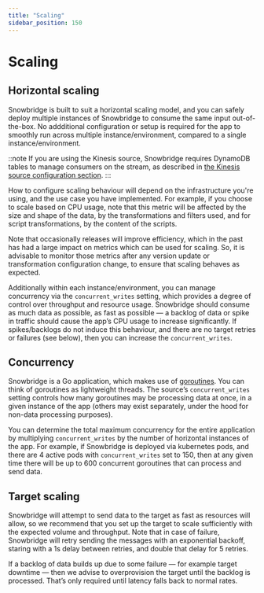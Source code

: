 ```yaml
---
title: "Scaling"
sidebar_position: 150
---
```


# Scaling

## Horizontal scaling

Snowbridge is built to suit a horizontal scaling model, and you can safely deploy multiple instances of Snowbridge to consume the same input out-of-the-box. No addditional configuration or setup is required for the app to smoothly run across multiple instance/environment, compared to a single instance/environment.

::note
If you are using the Kinesis source, Snowbridge requires DynamoDB tables to manage consumers on the stream, as described in [the Kinesis source configuration section](/docs/destinations/forwarding-events/snowbridge/configuration/sources/kinesis.md).
:::

How to configure scaling behaviour will depend on the infrastructure you're using, and the use case you have implemented. For example, if you choose to scale based on CPU usage, note that this metric will be affected by the size and shape of the data, by the transformations and filters used, and for script transformations, by the content of the scripts.

Note that occasionally releases will improve efficiency, which in the past has had a large impact on metrics which can be used for scaling. So, it is advisable to monitor those metrics after any version update or transformation configuration change, to ensure that scaling behaves as expected.

Additionally within each instance/environment, you can manage concurrency via the `concurrent_writes` setting, which provides a degree of control over throughput and resource usage. Snowbridge should consume as much data as possible, as fast as possible — a backlog of data or spike in traffic should cause the app’s CPU usage to increase significantly. If spikes/backlogs do not induce this behaviour, and there are no target retries or failures (see below), then you can increase the `concurrent_writes`.

## Concurrency

Snowbridge is a Go application, which makes use of [goroutines](https://golangdocs.com/goroutines-in-golang). You can think of goroutines as lightweight threads. The source’s `concurrent_writes` setting controls how many goroutines may be processing data at once, in a given instance of the app (others may exist separately, under the hood for non-data processing purposes).

You can determine the total maximum concurrency for the entire application by multiplying `concurrent_writes` by the number of horizontal instances of the app. For example, if Snowbridge is deployed via kubernetes pods, and there are 4 active pods with `concurrent_writes` set to 150, then at any given time there will be up to 600 concurrent goroutines that can process and send data.

## Target scaling

Snowbridge will attempt to send data to the target as fast as resources will allow, so we recommend that you set up the target to scale sufficiently with the expected volume and throughput. Note that in case of failure, Snowbridge will retry sending the messages with an exponential backoff, staring with a 1s delay between retries, and double that delay for 5 retries.

If a backlog of data builds up due to some failure — for example target downtime — then we advise to overprovision the target until the backlog is processed. That’s only required until latency falls back to normal rates.
